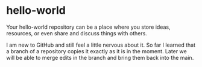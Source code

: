 # hello-world
Your hello-world repository can be a place where you store ideas, resources, or even share and discuss things with others.

I am new to GitHub and still feel a little nervous about it. So far I learned that a branch of a repository copies it exactly as it is in the moment. Later we will be able to merge edits in the branch and bring them back into the main.
